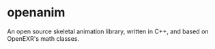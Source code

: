 # openanim
An open source skeletal animation library, written in C++, and based on OpenEXR's math classes.
